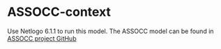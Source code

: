 # ASSOCC-context
Use Netlogo 6.1.1 to run this model.
The ASSOCC model can be found in [ASSOCC project GitHub](https://github.com/lvanhee/COVID-sim)